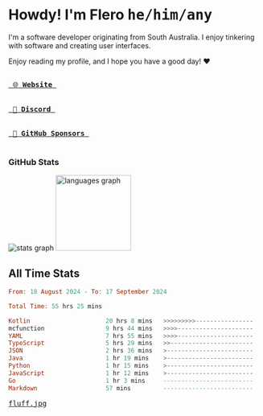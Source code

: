 # Howdy! I'm Flero <kbd>he/him/any</kbd>

I'm a software developer originating from South Australia. I enjoy tinkering with software and creating user interfaces.

Enjoy reading my profile, and I hope you have a good day! :heart:

<a href="https://flero.dev/">
    <kbd>
        <br>
        &nbsp;🌐 <strong>Website</strong>&nbsp;
        <br>
        <br>
    </kbd>
</a>

<a href="https://discord.com/users/1059375676769189938">
    <kbd>
        <br>
        &nbsp;💬 <strong>Discord</strong>&nbsp;
        <br>
        <br>
    </kbd>
</a>

<a href="https://github.com/sponsors/flerouwu">
    <kbd>
        <br>
        &nbsp;🩷 <strong>GitHub Sponsors</strong>&nbsp;
        <br>
        <br>
    </kbd>
</a>

### GitHub Stats
<!-- <p> allows it to be shown side-by-side -->
<div>
  <img src="https://github-readme-stats.vercel.app/api?hide_title=true&hide_rank=false&show_icons=true&include_all_commits=true&count_private=true&disable_animations=true&theme=github_dark&locale=en&hide_border=true&username=flerouwu" alt="stats graph"  />
  <img src="https://github-readme-stats.vercel.app/api/top-langs?locale=en&hide_title=false&langs_count=5&theme=github_dark&hide_border=true&username=flerouwu&layout=compact" alt="languages graph" height="150"  />
</div>

## All Time Stats

<!--START_SECTION:waka-->

```haskell
From: 18 August 2024 - To: 17 September 2024

Total Time: 55 hrs 25 mins

Kotlin                     20 hrs 8 mins   >>>>>>>>>----------------   36.11 %
mcfunction                 9 hrs 44 mins   >>>>---------------------   17.47 %
YAML                       7 hrs 55 mins   >>>>---------------------   14.21 %
TypeScript                 5 hrs 29 mins   >>-----------------------   09.83 %
JSON                       2 hrs 36 mins   >------------------------   04.67 %
Java                       1 hr 19 mins    >------------------------   02.37 %
Python                     1 hr 15 mins    >------------------------   02.24 %
JavaScript                 1 hr 12 mins    >------------------------   02.17 %
Go                         1 hr 3 mins     -------------------------   01.90 %
Markdown                   57 mins         -------------------------   01.72 %
```

<!--END_SECTION:waka-->

<a href="https://raw.githubusercontent.com/flerouwu/flerouwu/main/fluff.jpg">
  <kbd>fluff.jpg</kbd>
</a>
